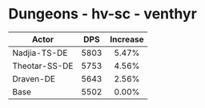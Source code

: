 # Dungeons - hv-sc - venthyr
| Actor | DPS | Increase |
|---|:---:|:---:|
|Nadjia-TS-DE|5803|5.47%|
|Theotar-SS-DE|5753|4.56%|
|Draven-DE|5643|2.56%|
|Base|5502|0.00%|
